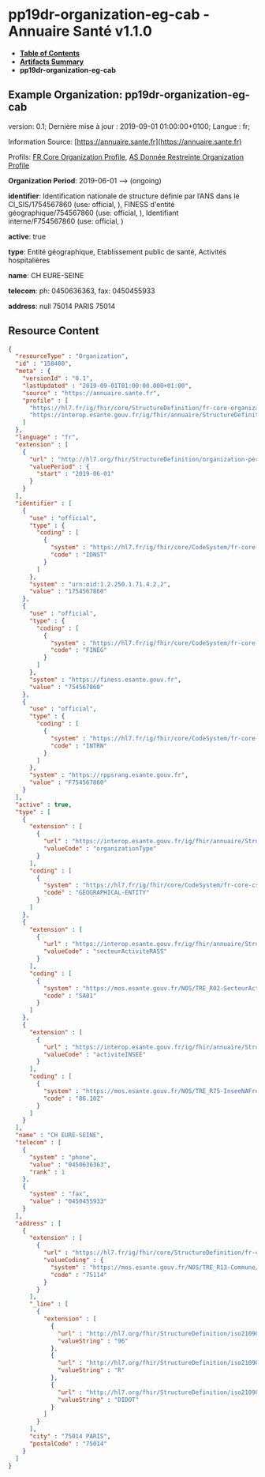 # pp19dr-organization-eg-cab - Annuaire Santé v1.1.0

* [**Table of Contents**](toc.md)
* [**Artifacts Summary**](artifacts.md)
* **pp19dr-organization-eg-cab**

## Example Organization: pp19dr-organization-eg-cab

version: 0.1; Dernière mise à jour : 2019-09-01 01:00:00+0100; Langue : fr; 

Information Source: [https://annuaire.sante.fr](https://annuaire.sante.fr)

Profils: [FR Core Organization Profile](https://hl7.fr/ig/fhir/core/2.1.0/StructureDefinition-fr-core-organization.html), [AS Donnée Restreinte Organization Profile](StructureDefinition-as-dr-organization.md)

**Organization Period**: 2019-06-01 --> (ongoing)

**identifier**: Identification nationale de structure définie par l’ANS dans le CI_SIS/1754567860 (use: official, ), FINESS d'entité géographique/754567860 (use: official, ), Identifiant interne/F754567860 (use: official, )

**active**: true

**type**: Entité géographique, Etablissement public de santé, Activités hospitalières

**name**: CH EURE-SEINE

**telecom**: ph: 0450636363, fax: 0450455933

**address**: null 75014 PARIS 75014 



## Resource Content

```json
{
  "resourceType" : "Organization",
  "id" : "158480",
  "meta" : {
    "versionId" : "0.1",
    "lastUpdated" : "2019-09-01T01:00:00.000+01:00",
    "source" : "https://annuaire.sante.fr",
    "profile" : [
      "https://hl7.fr/ig/fhir/core/StructureDefinition/fr-core-organization",
      "https://interop.esante.gouv.fr/ig/fhir/annuaire/StructureDefinition/as-dr-organization"
    ]
  },
  "language" : "fr",
  "extension" : [
    {
      "url" : "http://hl7.org/fhir/StructureDefinition/organization-period",
      "valuePeriod" : {
        "start" : "2019-06-01"
      }
    }
  ],
  "identifier" : [
    {
      "use" : "official",
      "type" : {
        "coding" : [
          {
            "system" : "https://hl7.fr/ig/fhir/core/CodeSystem/fr-core-cs-v2-0203",
            "code" : "IDNST"
          }
        ]
      },
      "system" : "urn:oid:1.2.250.1.71.4.2.2",
      "value" : "1754567860"
    },
    {
      "use" : "official",
      "type" : {
        "coding" : [
          {
            "system" : "https://hl7.fr/ig/fhir/core/CodeSystem/fr-core-cs-v2-0203",
            "code" : "FINEG"
          }
        ]
      },
      "system" : "https://finess.esante.gouv.fr",
      "value" : "754567860"
    },
    {
      "use" : "official",
      "type" : {
        "coding" : [
          {
            "system" : "https://hl7.fr/ig/fhir/core/CodeSystem/fr-core-cs-v2-0203",
            "code" : "INTRN"
          }
        ]
      },
      "system" : "https://rppsrang.esante.gouv.fr",
      "value" : "F754567860"
    }
  ],
  "active" : true,
  "type" : [
    {
      "extension" : [
        {
          "url" : "https://interop.esante.gouv.fr/ig/fhir/annuaire/StructureDefinition/as-ext-organization-types",
          "valueCode" : "organizationType"
        }
      ],
      "coding" : [
        {
          "system" : "https://hl7.fr/ig/fhir/core/CodeSystem/fr-core-cs-v2-3307",
          "code" : "GEOGRAPHICAL-ENTITY"
        }
      ]
    },
    {
      "extension" : [
        {
          "url" : "https://interop.esante.gouv.fr/ig/fhir/annuaire/StructureDefinition/as-ext-organization-types",
          "valueCode" : "secteurActiviteRASS"
        }
      ],
      "coding" : [
        {
          "system" : "https://mos.esante.gouv.fr/NOS/TRE_R02-SecteurActivite/FHIR/TRE-R02-SecteurActivite",
          "code" : "SA01"
        }
      ]
    },
    {
      "extension" : [
        {
          "url" : "https://interop.esante.gouv.fr/ig/fhir/annuaire/StructureDefinition/as-ext-organization-types",
          "valueCode" : "activiteINSEE"
        }
      ],
      "coding" : [
        {
          "system" : "https://mos.esante.gouv.fr/NOS/TRE_R75-InseeNAFrev2Niveau5/FHIR/TRE-R75-InseeNAFrev2Niveau5",
          "code" : "86.10Z"
        }
      ]
    }
  ],
  "name" : "CH EURE-SEINE",
  "telecom" : [
    {
      "system" : "phone",
      "value" : "0450636363",
      "rank" : 1
    },
    {
      "system" : "fax",
      "value" : "0450455933"
    }
  ],
  "address" : [
    {
      "extension" : [
        {
          "url" : "https://hl7.fr/ig/fhir/core/StructureDefinition/fr-core-address-insee-code",
          "valueCoding" : {
            "system" : "https://mos.esante.gouv.fr/NOS/TRE_R13-Commune/FHIR/TRE-R13-Commune",
            "code" : "75114"
          }
        }
      ],
      "_line" : [
        {
          "extension" : [
            {
              "url" : "http://hl7.org/fhir/StructureDefinition/iso21090-ADXP-houseNumber",
              "valueString" : "96"
            },
            {
              "url" : "http://hl7.org/fhir/StructureDefinition/iso21090-ADXP-streetNameType",
              "valueString" : "R"
            },
            {
              "url" : "http://hl7.org/fhir/StructureDefinition/iso21090-ADXP-streetNameBase",
              "valueString" : "DIDOT"
            }
          ]
        }
      ],
      "city" : "75014 PARIS",
      "postalCode" : "75014"
    }
  ]
}

```
